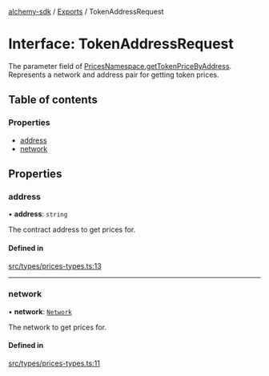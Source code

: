 [alchemy-sdk](../README.md) / [Exports](../modules.md) / TokenAddressRequest

# Interface: TokenAddressRequest

The parameter field of [PricesNamespace.getTokenPriceByAddress](../classes/PricesNamespace.md#gettokenpricebyaddress).
Represents a network and address pair for getting token prices.

## Table of contents

### Properties

- [address](TokenAddressRequest.md#address)
- [network](TokenAddressRequest.md#network)

## Properties

### address

• **address**: `string`

The contract address to get prices for.

#### Defined in

[src/types/prices-types.ts:13](https://github.com/alchemyplatform/alchemy-sdk-js/blob/fb68bb4a/src/types/prices-types.ts#L13)

___

### network

• **network**: [`Network`](../enums/Network.md)

The network to get prices for.

#### Defined in

[src/types/prices-types.ts:11](https://github.com/alchemyplatform/alchemy-sdk-js/blob/fb68bb4a/src/types/prices-types.ts#L11)
